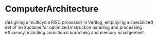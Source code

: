 # ComputerArchitecture
 designing a multicycle RISC processor in Verilog, employing a specialized set of instructions for optimized instruction handling and processing efficiency, including conditional branching and memory management.
